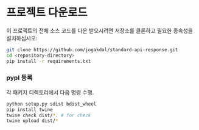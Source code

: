 # 프로젝트 다운로드 
이 프로젝트의 전체 소스 코드를 다운 받으시려면 저장소를 클론하고 필요한 종속성을 설치하십시오:

```sh
git clone https://github.com/jogakdal/standard-api-response.git
cd <repository-directory>
pip install -r requirements.txt
```

### pypl 등록
각 패키지 디렉토리에서 다음 명령 수행.
```sh
python setup.py sdist bdist_wheel
pip install twine
twine check dist/*. # for check
twine upload dist/*
```

